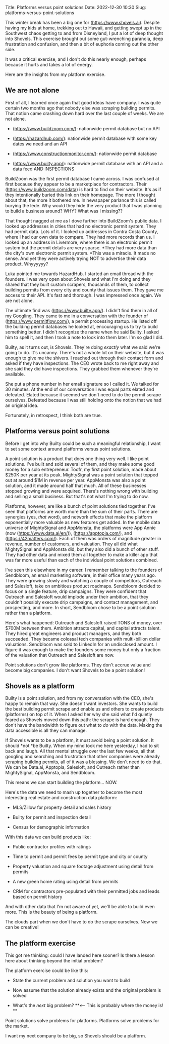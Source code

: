 Title: Platforms versus point solutions
Date: 2022-12-30 10:30
Slug: platforms-versus-point-solutions

This winter break has been a big one for (https://www.shovels.ai). Despite having my kids at home, trekking out to Hawaii, and getting swept up in the Southwest chaos getting to and from Disneyland, I put a lot of deep thought into Shovels. This exercise brought out some gut-wrenching paranoia, deep frustration and confusion, and then a bit of euphoria coming out the other side.

It was a critical exercise, and I don't do this nearly enough, perhaps because it hurts and takes a lot of energy.

Here are the insights from my platform exercise.

## We are not alone

First of all, I learned once again that good ideas have company. I was quite certain two months ago that nobody else was scraping building permits. That notion came crashing down hard over the last couple of weeks. We are not alone.

- (https://www.buildzoom.com/): nationwide permit database but no API

- (https://hazardhub.com/): nationwide permit database with some key dates we need and an API

- (https://www.constructionmonitor.com/): nationwide permit database

- (https://www.builty.app/): nationwide permit database with an API and a data feed AND INSPECTIONS

BuildZoom was the first permit database I came across. I was confused at first because they appear to be a marketplace for contractors. Their (https://www.buildzoom.com/data) is hard to find on their website. It's as if they intentionally buried this link on their homepage. The more I thought about that, the more it bothered me. In newspaper parlance this is called burying the lede. Why would they hide the very product that I was planning to build a business around? WHY? What was I missing??

That thought nagged at me as I dove further into BuildZoom's public data. I looked up addresses in cities that had no electronic permit system. They had permit data. Lots of it. I looked up addresses in Contra Costa County, where I had our own data to compare. They had more records than us. I looked up an address in Livermore, where there is an electronic permit system but the permit details are very sparse. *They had more data than the city's own electronic permit system. *This was a miracle. It made no sense. And yet they were actively trying NOT to advertise their data product. Whyyyyyy?

Luka pointed me towards HazardHub. I started an email thread with the founders. I was very open about Shovels and what I'm doing and they shared that they built custom scrapers, thousands of them, to collect building permits from every city and county that issues them. They gave me access to their API. It's fast and thorough. I was impressed once again. We are not alone.

The ultimate find was (https://www.builty.app/). I didn't find them in all of my Googling. They came to me in a conversation with the founder of (https://www.permitflow.com/), a permit processing startup. He listed off the building permit databases he looked at, encouraging us to try to build something better. I didn't recognize the name when he said Builty. I asked him to spell it, and then I took a note to look into them later. I'm so glad I did.

Builty, as it turns out, is Shovels. They're doing *exactly* what we said we're going to do. It's uncanny. There's not a whole lot on their website, but it was enough to give me the shivers. I reached out through their contact form and asked if they have inspections. The CEO wrote back to me right away and she said they did have inspections. They grabbed them whenever they're available.

She put a phone number in her email signature so I called it. We talked for 30 minutes. At the end of our conversation I was equal parts elated and defeated. Elated because it seemed we don't need to do the permit scrape ourselves. Defeated because I was still holding onto the notion that we had an original idea.

Fortunately, in retrospect, I think both are true.

## Platforms versus point solutions

Before I get into why Builty could be such a meaningful relationship, I want to set some context around platforms versus point solutions.

A point solution is a product that does one thing very well. I like point solutions. I've built and sold several of them, and they make some good money for a solo entrepreneur. Toofr, my first point solution, made about $250K per year at its peak. MightySignal was a point solution that topped out at around $1M in revenue per year. AppMonsta was also a point solution, and it made around half that much. All of these businesses stopped growing and were acquired. There's nothing wrong with building and selling a small business. But that's not what I'm trying to do now.

Platforms, however, are like a bunch of point solutions tied together. I've seen that platforms are worth more than the sum of their parts. There are synergies (yes, *that* word), and network effects that make the platform exponentially more valuable as new features get added. In the mobile data universe of MightySignal and AppMonsta, the platforms were App Annie (now (https://www.data.ai/en/)), (https://apptopia.com/), and (https://42matters.com/). Each of them was orders of magnitude greater in revenue, number of customers, and valuation. They all did what MightySignal and AppMonsta did, but they also did a bunch of other stuff. They had other data and mixed them all together to make a killer app that was far more useful than each of the individual point solutions combined.

I've seen this elsewhere in my career. I remember talking to the founders of Sendbloom, an email marketing software, in their office many years ago. They were growing slowly and watching a couple of competitors, Outreach and Salesloft, take on ambitious product roadmaps. Sendbloom decided to focus on a single feature, drip campaigns. They were confident that Outreach and Salesloft would implode under their ambition, that they couldn't possibly execute drip campaigns, and contact management, and prospecting, and more. In short, Sendbloom chose to be a point solution rather than a platform.

Here's what happened: Outreach and Salesloft raised TONS of money, over $700M between them. Ambition attracts capital, and capital attracts talent. They hired great engineers and product managers, and they both succeeded. They became colossal tech companies with multi-billion dollar valuations. Sendbloom was sold to LinkedIn for an undisclosed amount. I figure it was enough to make the founders some money but only a fraction of the valuation that Outreach and Salesloft are now.

Point solutions don't grow like platforms. They don't accrue value and become big companies. I don't want Shovels to be a point solution!

## Shovels as a platform

Builty is a point solution, and from my conversation with the CEO, she's happy to remain that way. She doesn't want investors. She wants to build the best building permit scrape and enable us and others to create products (platforms) on top of it. When I asked her why she said what I'd quietly feared as Shovels moved down this path: the scrape is hard enough. They don't have the bandwidth to figure out what to *do* with the data. Making the data accessible is all they can manage.

If Shovels wants to be a platform, it must avoid being a point solution. It should *not *be Builty. When my mind took me here yesterday, I had to sit back and laugh. All that mental struggle over the last few weeks, all that googling and searching and frustration that other companies were already scraping building permits, all of it was a blessing. We don't need to do that. We can be Data.ai, Apptopia, Salesloft, and Outreach rather than MightySignal, AppMonsta, and Sendbloom.

This means we can start building the platform... NOW.

Here's the data we need to mash up together to become the most interesting real estate and construction data platform:

- MLS/Zillow for property detail and sales history

- Builty for permit and inspection detail

- Census for demographic information

With this data we can build products like:

- Public contractor profiles with ratings

- Time to permit and permit fees by permit type and city or county

- Property valuation and square footage adjustment using detail from permits

- A new green home rating using detail from permits

- CRM for contractors pre-populated with their permitted jobs and leads based on permit history

And with other data that I'm not aware of yet, we'll be able to build even more. This is the beauty of being a platform.

The clouds part when we don't have to do the scrape ourselves. Now we can be creative!

## The platform exercise

This got me thinking: could I have landed here sooner? Is there a lesson here about thinking beyond the initial problem?

The platform exercise could be like this:

- State the current problem and solution you want to build

- Now assume that the solution already exists and the original problem is solved

- What's the *next* big problem? **<-- This is probably where the money is! **

Point solutions solve problems for platforms. Platforms solve problems for the market.

I want my next company to be big, so Shovels should be a platform.